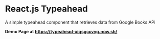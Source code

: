 # React.js Typeahead
A simple typeahead component that retrieves data from Google Books API

**Demo Page
at https://typeahead-xiqsgccvyg.now.sh/**

